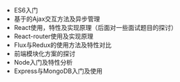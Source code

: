 - ES6入门
- 基于的Ajax交互方法及异步管理
- React使用，特性及实现原理（后面对一些面试题目的探讨）
- React-router使用及实现原理
- Flux与Redux的使用方法及特性对比
- 前端模块化方案的探讨
- Node入门及特性分析
- Express与MongoDB入门及使用